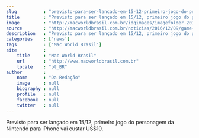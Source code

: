 ```yaml
---
slug          : "previsto-para-ser-lancado-em-15-12-primeiro-jogo-do-personagem-da-nintendo-para-iphone-vai-custar-uss10"
title         : "Previsto para ser lançado em 15/12, primeiro jogo do personagem da Nintendo para iPhone vai custar US$10."
image         : "http://macworldbrasil.com.br/idgimages/imagefolder.2016-09-06.7679332722/supermariorun_625.jpg"
source        : "http://macworldbrasil.com.br/noticias/2016/12/09/game-super-mario-run-para-iphone-exigira-conexao-com-a-internet/"
description   : "Previsto para ser lançado em 15/12, primeiro jogo do personagem da Nintendo para iPhone vai custar US$10."
categories    : ['news']
tags          : ['Mac World Brasil']
site          :
    title     : "Mac World Brasil"
    url       : "http://www.macworldbrasil.com.br"
    locale    : "pt_BR"
author        :
    name      : "Da Redação"
    image     : null
    biography : null
    profile   : null
    facebook  : null
    twitter   : null
---
```


Previsto para ser lançado em 15/12, primeiro jogo do personagem da Nintendo para iPhone vai custar US$10.
